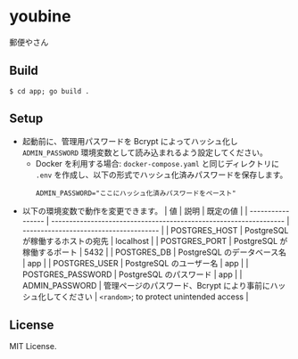 # youbine
郵便やさん

## Build
```shell
$ cd app; go build .
```

## Setup
* 起動前に、管理用パスワードを Bcrypt によってハッシュ化し `ADMIN_PASSWORD` 環境変数として読み込まれるよう設定してください。
    * Docker を利用する場合: `docker-compose.yaml` と同じディレクトリに `.env` を作成し、以下の形式でハッシュ化済みパスワードを保存します。
        ```
        ADMIN_PASSWORD="ここにハッシュ化済みパスワードをペースト"
        ````
* 以下の環境変数で動作を変更できます。
    | 値                | 説明                                                              | 既定の値                               | 
    | ----------------- | ----------------------------------------------------------------- | -------------------------------------- | 
    | POSTGRES_HOST     | PostgreSQL が稼働するホストの宛先                                 | localhost                              | 
    | POSTGRES_PORT     | PostgreSQL が稼働するポート                                       | 5432                                   | 
    | POSTGRES_DB       | PostgreSQL のデータベース名                                       | app                                    | 
    | POSTGRES_USER     | PostgreSQL のユーザー名                                           | app                                    | 
    | POSTGRES_PASSWORD | PostgreSQL のパスワード                                           | app                                    | 
    | ADMIN_PASSWORD    | 管理ページのパスワード、Bcrypt により事前にハッシュ化してください | `<random>`; to protect unintended access | 

## License
MIT License.